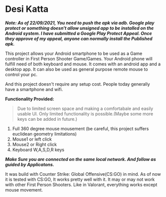 # Desi Katta

***Note: As of 22/09/2021, You need to push the apk via adb. Google play protect or something doesn't allow unsigned app to be installed on the Android system. I have submitted a Google Play Protect Appeal. Once they approve of my appeal, anyone can normally install the Published apk.***

This project allows your Android smartphone to be used as a Game controller in First Person Shooter Game/Games. Your Android phone will fulfill need of both keyboard and mouse. It comes with an android app and a desktop app.
It can also be used as general purpose remote mouse to control your pc.

And this project doesn't require any setup cost. People today generally have a smartphone and wifi.

**Functionality Provided:** 
> Due to limited screen space and making a comfortabale and easily usable UI. Only limited functionality is possible.(Maybe some more keys can be added in future.)
1. Full 360 degree mouse mousement (be careful, this project suffers euclidean geometry limitations)
2. Mouse1 or left click
3. Mouse2 or Right click
4. Keyboard W,A,S,D,R keys

***Make Sure you are connected on the same local network. And follow as guided by Applicatons.***

It was build with Counter Strike: Global Offensive(CS:GO) in mind. As of now it is tested with CS:GO, It works pretty well with it. It may or may not work with other First Person Shooters. Like in Valorant, everything works except mouse movement.